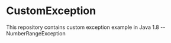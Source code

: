 # CustomException
This repository contains custom exception example in Java 1.8
-- NumberRangeException
